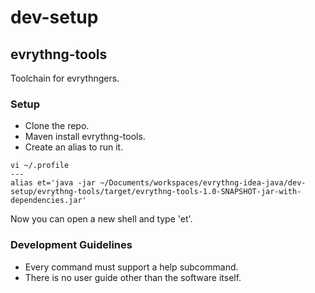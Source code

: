 # dev-setup

## evrythng-tools

Toolchain for evrythngers.

### Setup

- Clone the repo.
- Maven install evrythng-tools.
- Create an alias to run it.
```
vi ~/.profile
---
alias et='java -jar ~/Documents/workspaces/evrythng-idea-java/dev-setup/evrythng-tools/target/evrythng-tools-1.0-SNAPSHOT-jar-with-dependencies.jar'
```
Now you can open a new shell and type 'et'.

### Development Guidelines

- Every command must support a help subcommand.
- There is no user guide other than the software itself.
